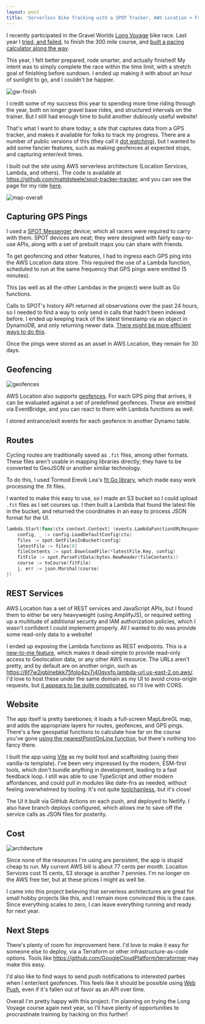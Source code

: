 ```yaml
---
layout: post
title: 'Serverless Bike Tracking with a SPOT Tracker, AWS Location + Friends'
---
```


I recently participated in the Gravel Worlds [Long Voyage](https://www.gravel-worlds.com/the-long-voyage) bike race. Last year I [tried, and failed](/gravel-worlds), to finish the 300 mile course, and [built a pacing calculator along the way](/js-temporal).

This year, I felt better prepared, rode smarter, and actually finished! My intent was to simply complete the race within the time limit, with a stretch goal of finishing before sundown. I ended up making it with about an hour of sunlight to go, and I couldn't be happier.

![gw-finish](/content/images/bike-gps/gw-finish.jpg)

I credit some of my success this year to spending more time riding through the year, both on longer gravel base rides, and structured intervals on the trainer. But I still had enough time to build another dubiously useful website!

That's what I want to share today; a site that captures data from a GPS tracker, and makes it available for folks to track my progress. There are a number of public versions of this (they call it [dot watching](https://www.cyclist.co.uk/in-depth/10221/what-is-dotwatching)), but I wanted to add some fancier features, such as making geofences at expected stops, and capturing enter/exit times.

I built out the site using AWS serverless architecture (Location Services, Lambda, and others).
The code is available at https://github.com/mattdsteele/spot-tracker-tracker, and you can see the page for my ride [here](https://track.steele.blue/?course=gw-2022).

![map-overall](/content/images/bike-gps/map-overall.png)

## Capturing GPS Pings

I used a [SPOT Messenger][spot] device; which all racers were required to carry with them. 
SPOT devices are neat; they were designed with fairly easy-to-use APIs, along with a set of prebuilt maps you can share with friends.

To get geofencing and other features, I had to ingress each GPS ping into the AWS Location data store. This required the use of a Lambda function, scheduled to run at the same frequency that GPS pings were emitted (5 minutes).

This (as well as all the other Lambdas in the project) were built as Go functions.

Calls to SPOT's history API returned all observations over the past 24 hours, so I needed to find a way to only send in calls that hadn't been indexed before. I ended up keeping track of the latest timestamp via an object in DynamoDB, and only returning newer data. [There might be more efficient ways to do this](https://www.reddit.com/r/aws/comments/o9kntm/converting_a_location_history_rest_api_into_aws/).

Once the pings were stored as an asset in AWS Location, they remain for 30 days.

## Geofencing

![geofences](/content/images/bike-gps/map-geofence.png)

AWS Location also supports [geofences](https://docs.aws.amazon.com/location/latest/developerguide/geofence-tracker-concepts.html). For each GPS ping that arrives, it can be evaluated against a set of predefined geofences. These are emitted via EventBridge, and you can react to them with Lambda functions as well.

I stored entrance/exit events for each geofence in another Dynamo table.

## Routes

Cycling routes are traditionally saved as `.fit` files, among other formats. These files aren't usable in mapping libraries directly; they have to be converted to GeoJSON or another similar technology.

To do this, I used Tormod Erevik Lea's [fit Go library](https://github.com/tormoder/fit), which made easy work processing the .fit files.

I wanted to make this easy to use, so I made an S3 bucket so I could upload `.fit` files as I set courses up. I then built a Lambda that found the latest file in the bucket, and returned the coordinates in an easy to process JSON format for the UI.

```go
lambda.Start(func(ctx context.Context) (events.LambdaFunctionURLResponse, error) {
    config, _ := config.LoadDefaultConfig(ctx)
    files := spot.GetFilesInBucket(config)
    latestFile := files[0]
    fileContents := spot.DownloadFile(*latestFile.Key, config)
    fitFile := spot.ParseFitData(bytes.NewReader(fileContents))
    course := toCourse(fitFile)
    j, err := json.Marshal(course)
})
```

## REST Services

AWS Location has a set of REST services and JavaScript APIs, but I found them to either be very heavyweight (using AmplifyJS), or required setting up a multitude of additional security and IAM authorization policies, which I wasn't confident I could implement properly. All I wanted to do was provide some read-only data to a website!

I ended up exposing the Lambda functions as REST endpoints. This is a [new-to-me feature](https://serverlessland.com/patterns/cloudfront-lambda-urls), which makes it dead-simple to provide read-only access to Geolocation data, or any other AWS resource.
The URLs aren't pretty, and by default are on another origin, such as https://6f7w2jqblnebkk75folo4zv7j40qvxfp.lambda-url.us-east-2.on.aws/. I'd love to host these under the same domain as my UI to avoid cross-origin requests, but [it appears to be quite complicated](https://github.com/simonw/public-notes/issues/1), so I'll live with CORS.

## Website

The app itself is pretty barebones; it loads a full-screen MapLibreGL map, and adds the appropriate layers for routes, geofences, and GPS pings.
There's a few geospatial functions to calculate how far on the course you've gone [using the nearestPointOnLine function](https://www.reddit.com/r/gis/comments/tvrtzw/bike_mapping_given_a_gpxtcx_route_can_i_map_match/), but there's nothing too fancy there.

I built the app using [Vite](https://vitejs.dev/) as my build tool and scaffolding (using their vanilla-ts template). I've been very impressed by the modern, ESM-first tools, which don't bundle anything in development, leading to a fast feedback loop.
I still was able to use TypeScript and other modern affordances, and could pull in modules like date-fns as needed, without feeling overwhelmed by tooling. It's not quite [toolchainless](/toolchainless), but it's close!

The UI it built via GitHub Actions on each push, and deployed to Netlify. I also have branch deploys configured, which allows me to save off the service calls as JSON files for posterity.

## Cost

![architecture](/content/images/bike-gps/location-diagram.png)

Since none of the resources I'm using are persistent, the app is stupid cheap to run. My current AWS bill is about 77 cents per month. Location Services cost 15 cents, S3 storage is another 7 pennies. I'm no longer on the AWS free tier, but at these prices I might as well be.

I came into this project believing that serverless architectures are great for small hobby projects like this, and I remain more convinced this is the case. Since everything scales to zero, I can leave everything running and ready for next year.

## Next Steps

There's plenty of room for improvement here. I'd love to make it easy for someone else to deploy, via a Terraform or other infrastructure-as-code options. Tools like https://github.com/GoogleCloudPlatform/terraformer may make this easy.

I'd also like to find ways to send push notifications to interested parties when I enter/exit geofences. This feels like it should be possible using [Web Push](https://developer.mozilla.org/en-US/docs/Web/API/Push_API), even if it's fallen out of favor as an API over time.

Overall I'm pretty happy with this project. I'm planning on trying the Long Voyage course again next year, so I'll have plenty of opportunities to procrastinate training by hacking on this further!

[spot]: https://en.wikipedia.org/wiki/SPOT_Satellite_Messenger

